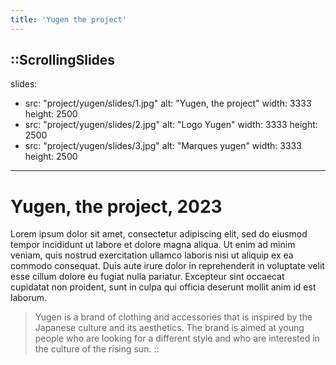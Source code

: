 ```yaml
---
title: 'Yugen the project'
---
```


::ScrollingSlides
---
slides:
  - src: "project/yugen/slides/1.jpg"
    alt: "Yugen, the project"
    width: 3333
    height: 2500
  - src: "project/yugen/slides/2.jpg"
    alt: "Logo Yugen"
    width: 3333
    height: 2500
  - src: "project/yugen/slides/3.jpg"
    alt: "Marques yugen"
    width: 3333
    height: 2500
---

# Yugen, the project, 2023

Lorem ipsum dolor sit amet, consectetur adipiscing elit, sed do eiusmod tempor incididunt ut labore et dolore magna aliqua. Ut enim ad minim veniam, quis nostrud exercitation ullamco laboris nisi ut aliquip ex ea commodo consequat. Duis aute irure dolor in reprehenderit in voluptate velit esse cillum dolore eu fugiat nulla pariatur. Excepteur sint occaecat cupidatat non proident, sunt in culpa qui officia deserunt mollit anim id est laborum.

> Yugen is a brand of clothing and accessories that is inspired by the Japanese culture and its aesthetics. The brand is aimed at young people who are looking for a different style and who are interested in the culture of the rising sun.
::

